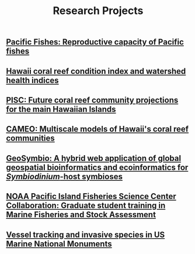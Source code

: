 <!DOCTYPE html>
<html lang="en">
<head>
    <meta charset="UTF-8">
    <meta name="viewport" content="width=device-width, initial-scale=1.0">
    <title>Research Projects</title>
    <link rel="stylesheet" href="/css/research.css">
</head>
<body>

<header>
    <h1>Research Projects</h1>
</header>

<main>
    <div class="research-container">
        <div class="research-project">
            <h2>
                <a href="/research/pacific-fishes/">Pacific Fishes: Reproductive capacity of Pacific fishes</a>
            </h2>
        </div>
        <div class="research-project">
            <h2>
                <a href="/research/coral/">Hawaii coral reef condition index and watershed health indices</a>
            </h2>
        </div>
        <div class="research-project">
            <h2>
                <a href="/research/PISC/">PISC: Future coral reef community projections for the main Hawaiian Islands</a>
            </h2>
        </div>
        <div class="research-project">
            <h2>
                <a href="/research/CAMEO/">CAMEO: Multiscale models of Hawaii's coral reef communities</a>
            </h2>
        </div>
        <div class="research-project">
            <h2>
                <a href="/research/GeoSymbio/">GeoSymbio: A hybrid web application of global geospatial bioinformatics and ecoinformatics for <em>Symbiodinium</em>-host symbioses</a>
            </h2>
        </div>
        <div class="research-project">
            <h2>
                <a href="/research/PIFSC/">NOAA Pacific Island Fisheries Science Center Collaboration: Graduate student training in Marine Fisheries and Stock Assessment</a>
            </h2>
        </div>
        <div class="research-project">
            <h2>
                <a href="/research/Vessel/">Vessel tracking and invasive species in US Marine National Monuments</a>
            </h2>
        </div>
    </div>
</main>

</body>
</html>